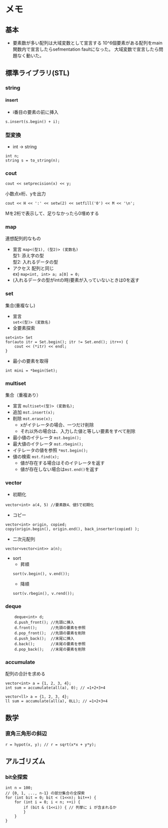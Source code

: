 # メモ
## 基本
- 要素数が多い配列は大域変数として宣言する
10^6個要素がある配列をmain関数内で宣言したらsefmentation faultになった。
大域変数で宣言したら問題なく動いた。

## 標準ライブラリ(STL)
### string
#### insert
- i番目の要素の前に挿入
```
s.insert(s.begin() + i);
```
### 型変換
- int -> string  
```
int n;
string s = to_string(n);
```
### cout
```
cout << setprecision(x) << y;
```
小数点x桁、yを出力

```
cout << H << ':' << setw(2) << setfill('0') << M << '\n';
```
Mを2桁で表示して、足りなかったら0埋めする

### map
連想配列的なもの
- 宣言
`map<(型1), (型2)> (変数名)`  
型1: 添え字の型  
型2: 入れるデータの型  
- アクセス
配列と同じ  
ex) `map<int, int> a; a[0] = 0;`
- (入れるデータの型がintの時)要素が入っていないときは0を返す

### set
集合(重複なし)
- 宣言  
`set<(型)> (変数名)`
- 全要素探索
```
set<int> Set
for(auto itr = Set.begin(); itr != Set.end(); itr++) {
    cout << (*itr) << endl;
}
```
- 最小の要素を取得
```
int mini = *begin(Set);
```

### multiset
集合（重複あり）
- 宣言
`multiset<(型)> (変数名);`
- 追加
`mst.insert(x);`
- 削除
`mst.erase(x);`
  - xがイテレータの場合、一つだけ削除
  - それ以外の場合は、入力した値と等しい要素をすべて削除
- 最小値のイテレータ
`mst.begin();`
- 最大値のイテレータ
`mst.rbegin();`
- イテレータの値を参照
`*mst.begin();`
- 値の検索
`mst.find(x);`
  - 値が存在する場合はそのイテレータを返す
  - 値が存在しない場合は`mst.end()`を返す

### vector
- 初期化
```
vector<int> a(4, 5) //要素数4、値5で初期化
```
- コピー
```
vector<int> origin, copied;
copy(origin.begin(), origin.end(), back_inserter(copied) );
```
- 二次元配列
```
vector<vector<int>> a(n);
```
- sort
  - 昇順
  ```
  sort(v.begin(), v.end());
  ```
  - 降順
  ```
  sort(v.rbegin(), v.rend());
  ```

### deque
```
    deque<int> d;
    d.push_front(); //先頭に挿入
    d.front();      //先頭の要素を参照
    d.pop_front();  //先頭の要素を削除
    d.push_back();  //末尾に挿入
    d.back();       //末尾の要素を参照
    d.pop_back();   //末尾の要素を削除
```

### accumulate
配列の合計を求める
```
vector<int> a = {1, 2, 3, 4};
int sum = accumulate(all(a), 0); // =1+2+3+4

vector<ll> a = {1, 2, 3, 4};
ll sum = accumulate(all(a), 0LL); // =1+2+3+4
```

## 数学
### 直角三角形の斜辺
```
r = hypot(x, y); // r = sqrt(x*x + y*y);
```


## アルゴリズム
### bit全探索
```
int n = 100;
// {0, 1, ..., n-1} の部分集合の全探索
for (int bit = 0; bit < (1<<n); bit++) {
    for (int i = 0; i < n; ++i) {
        if (bit & (1<<i)) { // 列挙に i が含まれるか
        }
    }
}
```